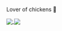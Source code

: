 Lover of chickens 🐣

<a href="https://github.com/anuraghazra/github-readme-stats">
  <img align="center" src="https://github-readme-stats.vercel.app/api?username=IsaGher&count_private=true&show_icons=true&theme=radical" />
</a>
<a href="(https://github.com/anuraghazra/github-readme-stats">
  <img align="center" src="https://github-readme-stats.vercel.app/api/top-langs/?username=IsaGher&theme=radical&layout=compact&langs_count=8" />
</a>
